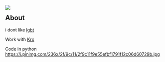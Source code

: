 <img align="left" src="https://cdnb.artstation.com/p/assets/images/images/011/817/673/large/milen-dimitrov-bvs-contest-colors2-batman-mr-3-crop2.jpg?1531567700">


## About

i dont like [lgbt](https://www.conservapedia.com/Best_arguments_against_homosexuality)  

Work with [Krx](https://github.com/Kash-001)

Code in python https://i.pinimg.com/236x/2f/9c/11/2f9c11f9e55efbf1791f12c06d60729b.jpg
